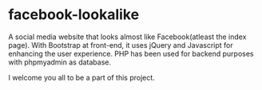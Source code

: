 # facebook-lookalike
A social media website that looks almost like Facebook(atleast the index page). With Bootstrap at front-end, it uses jQuery and Javascript for enhancing the user experience. PHP has been used for backend purposes with phpmyadmin as database.


I welcome you all to be a part of this project.
